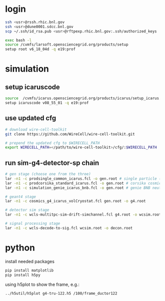 # login

```bash
ssh <usr>@rssh.rhic.bnl.gov
ssh <usr>@dune0001.sdcc.bnl.gov
scp ~/.ssh/id_rsa.pub <usr>@rftpexp.rhic.bnl.gov:.ssh/authorized_keys

exec bash -l
source /cvmfs/larsoft.opensciencegrid.org/products/setup
setup root v6_18_04d -q e19:prof
```

# simulation

## setup icaruscode

```bash
source  /cvmfs/icarus.opensciencegrid.org/products/icarus/setup_icarus.sh
setup icaruscode v08_55_01 -q e19:prof
```

## use updated cfg

```bash
# download wire-cell-toolkit
git clone https://github.com/WireCell/wire-cell-toolkit.git

# prepend the updated cfg to $WIRECELL_PATH
export WIRECELL_PATH=</path/to/wire-cell-toolkit>/cfg/:$WIRECELL_PATH
```



## run sim-g4-detector-sp chain

```bash
# gen stage (choose one from the three)
lar -n1 -c prodsingle_common_icarus.fcl -o gen.root # single particle (default: muon)
lar -n1 -c prodcorsika_standard_icarus.fcl -o gen.root # corsika cosmics ray
lar -n1 -c simulation_genie_icarus_bnb.fcl -o gen.root # genie BNB neutrino

# geant4 stage
lar -n1 -c cosmics_g4_icarus_volCryostat.fcl gen.root -o g4.root

# detector sim stage
lar -n1 -c wcls-multitpc-sim-drift-simchannel.fcl g4.root -o wcsim.root

# signal processing stage
lar -n1 -c wcls-decode-to-sig.fcl wcsim.root -o decon.root
```

# python

install needed packages
```bash
pip install matplotlib
pip install h5py
```

using h5plot to show the frame, e.g.:
```bash
../h5util/h5plot g4-tru-122.h5 /100/frame_ductor122
```
